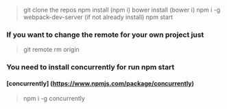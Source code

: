 > git clone the repos
> npm install (npm i)
> bower install (bower i)
> npm i -g webpack-dev-server (if not already install)
> npm start

### If you want to change the remote for your own project just
> git remote rm origin

### You need to install concurrently for run npm start
#### [concurrently] (https://www.npmjs.com/package/concurrently)
> npm i -g concurrently